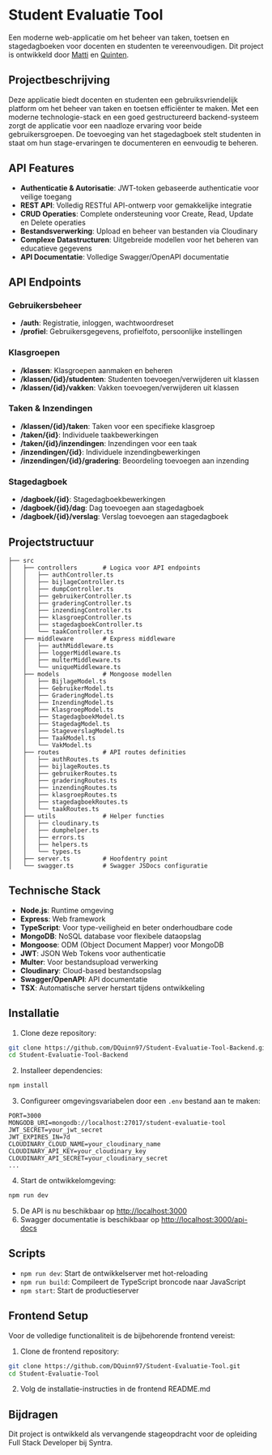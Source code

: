 # Student Evaluatie Tool

Een moderne web-applicatie om het beheer van taken, toetsen en stagedagboeken voor docenten en studenten te vereenvoudigen. Dit project is ontwikkeld door [Matti](https://github.com/MattiVboiii) en [Quinten](https://github.com/DQuinn97).

## Projectbeschrijving

Deze applicatie biedt docenten en studenten een gebruiksvriendelijk platform om het beheer van taken en toetsen efficiënter te maken. Met een moderne technologie-stack en een goed gestructureerd backend-systeem zorgt de applicatie voor een naadloze ervaring voor beide gebruikersgroepen. De toevoeging van het stagedagboek stelt studenten in staat om hun stage-ervaringen te documenteren en eenvoudig te beheren.

## API Features

- **Authenticatie & Autorisatie**: JWT-token gebaseerde authenticatie voor veilige toegang
- **REST API**: Volledig RESTful API-ontwerp voor gemakkelijke integratie
- **CRUD Operaties**: Complete ondersteuning voor Create, Read, Update en Delete operaties
- **Bestandsverwerking**: Upload en beheer van bestanden via Cloudinary
- **Complexe Datastructuren**: Uitgebreide modellen voor het beheren van educatieve gegevens
- **API Documentatie**: Volledige Swagger/OpenAPI documentatie

## API Endpoints

### Gebruikersbeheer

- **/auth**: Registratie, inloggen, wachtwoordreset
- **/profiel**: Gebruikersgegevens, profielfoto, persoonlijke instellingen

### Klasgroepen

- **/klassen**: Klasgroepen aanmaken en beheren
- **/klassen/{id}/studenten**: Studenten toevoegen/verwijderen uit klassen
- **/klassen/{id}/vakken**: Vakken toevoegen/verwijderen uit klassen

### Taken & Inzendingen

- **/klassen/{id}/taken**: Taken voor een specifieke klasgroep
- **/taken/{id}**: Individuele taakbewerkingen
- **/taken/{id}/inzendingen**: Inzendingen voor een taak
- **/inzendingen/{id}**: Individuele inzendingbewerkingen
- **/inzendingen/{id}/gradering**: Beoordeling toevoegen aan inzending

### Stagedagboek

- **/dagboek/{id}**: Stagedagboekbewerkingen
- **/dagboek/{id}/dag**: Dag toevoegen aan stagedagboek
- **/dagboek/{id}/verslag**: Verslag toevoegen aan stagedagboek

## Projectstructuur

```
├── src
│   ├── controllers       # Logica voor API endpoints
│   │   ├── authController.ts
│   │   ├── bijlageController.ts
│   │   ├── dumpController.ts
│   │   ├── gebruikerController.ts
│   │   ├── graderingController.ts
│   │   ├── inzendingController.ts
│   │   ├── klasgroepController.ts
│   │   ├── stagedagboekController.ts
│   │   └── taakController.ts
│   ├── middleware        # Express middleware
│   │   ├── authMiddleware.ts
│   │   ├── loggerMiddleware.ts
│   │   ├── multerMiddleware.ts
│   │   └── uniqueMiddleware.ts
│   ├── models            # Mongoose modellen
│   │   ├── BijlageModel.ts
│   │   ├── GebruikerModel.ts
│   │   ├── GraderingModel.ts
│   │   ├── InzendingModel.ts
│   │   ├── KlasgroepModel.ts
│   │   ├── StagedagboekModel.ts
│   │   ├── StagedagModel.ts
│   │   ├── StageverslagModel.ts
│   │   ├── TaakModel.ts
│   │   └── VakModel.ts
│   ├── routes            # API routes definities
│   │   ├── authRoutes.ts
│   │   ├── bijlageRoutes.ts
│   │   ├── gebruikerRoutes.ts
│   │   ├── graderingRoutes.ts
│   │   ├── inzendingRoutes.ts
│   │   ├── klasgroepRoutes.ts
│   │   ├── stagedagboekRoutes.ts
│   │   └── taakRoutes.ts
│   ├── utils             # Helper functies
│   │   ├── cloudinary.ts
│   │   ├── dumphelper.ts
│   │   ├── errors.ts
│   │   ├── helpers.ts
│   │   └── types.ts
│   ├── server.ts         # Hoofdentry point
│   └── swagger.ts        # Swagger JSDocs configuratie
```

## Technische Stack

- **Node.js**: Runtime omgeving
- **Express**: Web framework
- **TypeScript**: Voor type-veiligheid en beter onderhoudbare code
- **MongoDB**: NoSQL database voor flexibele dataopslag
- **Mongoose**: ODM (Object Document Mapper) voor MongoDB
- **JWT**: JSON Web Tokens voor authenticatie
- **Multer**: Voor bestandsupload verwerking
- **Cloudinary**: Cloud-based bestandsopslag
- **Swagger/OpenAPI**: API documentatie
- **TSX**: Automatische server herstart tijdens ontwikkeling

## Installatie

1. Clone deze repository:

```bash
git clone https://github.com/DQuinn97/Student-Evaluatie-Tool-Backend.git
cd Student-Evaluatie-Tool-Backend
```

2. Installeer dependencies:

```bash
npm install
```

3. Configureer omgevingsvariabelen door een `.env` bestand aan te maken:

```
PORT=3000
MONGODB_URI=mongodb://localhost:27017/student-evaluatie-tool
JWT_SECRET=your_jwt_secret
JWT_EXPIRES_IN=7d
CLOUDINARY_CLOUD_NAME=your_cloudinary_name
CLOUDINARY_API_KEY=your_cloudinary_key
CLOUDINARY_API_SECRET=your_cloudinary_secret
...
```

4. Start de ontwikkelomgeving:

```bash
npm run dev
```

5. De API is nu beschikbaar op [http://localhost:3000](http://localhost:3000)
6. Swagger documentatie is beschikbaar op [http://localhost:3000/api-docs](http://localhost:3000/api-docs)

## Scripts

- `npm run dev`: Start de ontwikkelserver met hot-reloading
- `npm run build`: Compileert de TypeScript broncode naar JavaScript
- `npm start`: Start de productieserver

## Frontend Setup

Voor de volledige functionaliteit is de bijbehorende frontend vereist:

1. Clone de frontend repository:

```bash
git clone https://github.com/DQuinn97/Student-Evaluatie-Tool.git
cd Student-Evaluatie-Tool
```

2. Volg de installatie-instructies in de frontend README.md

## Bijdragen

Dit project is ontwikkeld als vervangende stageopdracht voor de opleiding Full Stack Developer bij Syntra.
